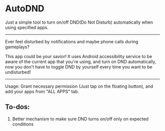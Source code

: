 # AutoDND


Just a simple tool to turn on/off DND(Do Not Disturb) automatically when using specified apps.

---

Ever feel disturbed by notifications and maybe phone calls during gameplays?

This app could be your savior! It uses Android accessibility service to be aware of the current app that you're using, and turn on DND automatically, now you don't have to toggle DND by yourself every time you want to be undisturbed!

---

Usage: Grant necessary permission (Just tap on the floating button), and add your apps from "ALL APPS" tab.


## To-dos:

1. Better mechanism to make sure DND turns on/off only on expected conditions
 
